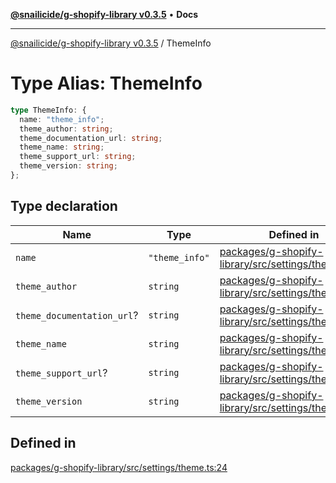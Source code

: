 [**@snailicide/g-shopify-library v0.3.5**](../README.md) • **Docs**

---

[@snailicide/g-shopify-library v0.3.5](../README.md) / ThemeInfo

# Type Alias: ThemeInfo

```ts
type ThemeInfo: {
  name: "theme_info";
  theme_author: string;
  theme_documentation_url: string;
  theme_name: string;
  theme_support_url: string;
  theme_version: string;
};
```

## Type declaration

| Name                       | Type           | Defined in                                                                                                                                                              |
| -------------------------- | -------------- | ----------------------------------------------------------------------------------------------------------------------------------------------------------------------- |
| `name`                     | `"theme_info"` | [packages/g-shopify-library/src/settings/theme.ts:16](https://github.com/gbtunney/snailicide-monorepo/blob/master/packages/g-shopify-library/src/settings/theme.ts#L16) |
| `theme_author`             | `string`       | [packages/g-shopify-library/src/settings/theme.ts:18](https://github.com/gbtunney/snailicide-monorepo/blob/master/packages/g-shopify-library/src/settings/theme.ts#L18) |
| `theme_documentation_url`? | `string`       | [packages/g-shopify-library/src/settings/theme.ts:19](https://github.com/gbtunney/snailicide-monorepo/blob/master/packages/g-shopify-library/src/settings/theme.ts#L19) |
| `theme_name`               | `string`       | [packages/g-shopify-library/src/settings/theme.ts:20](https://github.com/gbtunney/snailicide-monorepo/blob/master/packages/g-shopify-library/src/settings/theme.ts#L20) |
| `theme_support_url`?       | `string`       | [packages/g-shopify-library/src/settings/theme.ts:21](https://github.com/gbtunney/snailicide-monorepo/blob/master/packages/g-shopify-library/src/settings/theme.ts#L21) |
| `theme_version`            | `string`       | [packages/g-shopify-library/src/settings/theme.ts:22](https://github.com/gbtunney/snailicide-monorepo/blob/master/packages/g-shopify-library/src/settings/theme.ts#L22) |

## Defined in

[packages/g-shopify-library/src/settings/theme.ts:24](https://github.com/gbtunney/snailicide-monorepo/blob/master/packages/g-shopify-library/src/settings/theme.ts#L24)
